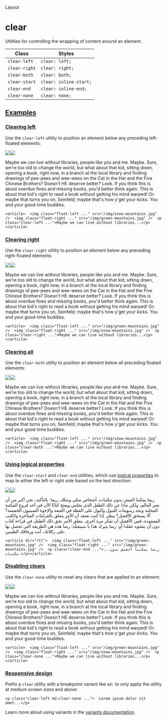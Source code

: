 <!--$-->

<!--/$-->

Layout

# clear

Utilities for controlling the wrapping of content around an element.

| Class         | Styles                 |
| ------------- | ---------------------- |
| `clear-left`  | `clear: left;`         |
| `clear-right` | `clear: right;`        |
| `clear-both`  | `clear: both;`         |
| `clear-start` | `clear: inline-start;` |
| `clear-end`   | `clear: inline-end;`   |
| `clear-none`  | `clear: none;`         |

## [Examples](#examples)

### [Clearing left](#clearing-left)

Use the `clear-left` utility to position an element below any preceding left-floated elements:

![](https://images.unsplash.com/photo-1554629947-334ff61d85dc?ixid=MnwxMjA3fDB8MHxwaG90by1wYWdlfHx8fGVufDB8fHx8\&ixlib=rb-1.2.1\&auto=format\&fit=crop\&w=1000\&h=1000\&q=90)![](https://images.unsplash.com/photo-1434394354979-a235cd36269d?ixlib=rb-1.2.1\&ixid=MnwxMjA3fDB8MHxwaG90by1wYWdlfHx8fGVufDB8fHx8\&auto=format\&fit=crop\&w=1000\&h=1000\&q=90)

Maybe we can live without libraries, people like you and me. Maybe. Sure, we're too old to change the world, but what about that kid, sitting down, opening a book, right now, in a branch at the local library and finding drawings of pee-pees and wee-wees on the Cat in the Hat and the Five Chinese Brothers? Doesn't HE deserve better? Look. If you think this is about overdue fines and missing books, you'd better think again. This is about that kid's right to read a book without getting his mind warped! Or: maybe that turns you on, Seinfeld; maybe that's how y'get your kicks. You and your good-time buddies.

```
<article>  <img class="float-left ..." src="/img/snow-mountains.jpg" />  <img class="float-right ..." src="/img/green-mountains.jpg" />  <p class="clear-left ...">Maybe we can live without libraries...</p></article>
```

### [Clearing right](#clearing-right)

Use the `clear-right` utility to position an element below any preceding right-floated elements:

![](https://images.unsplash.com/photo-1434394354979-a235cd36269d?ixlib=rb-1.2.1\&ixid=MnwxMjA3fDB8MHxwaG90by1wYWdlfHx8fGVufDB8fHx8\&auto=format\&fit=crop\&w=1000\&h=1000\&q=90)![](https://images.unsplash.com/photo-1554629947-334ff61d85dc?ixid=MnwxMjA3fDB8MHxwaG90by1wYWdlfHx8fGVufDB8fHx8\&ixlib=rb-1.2.1\&auto=formathttps://images.unsplash.com/photo-1454496522488-7a8e488e8606?ixlib=rb-1.2.1\&ixid=MnwxMjA3fDB8MHxwaG90by1wYWdlfHx8fGVufDB8fHx8\&auto=format\&fit=crop\&w=1000\&h=1000\&q=90)

Maybe we can live without libraries, people like you and me. Maybe. Sure, we're too old to change the world, but what about that kid, sitting down, opening a book, right now, in a branch at the local library and finding drawings of pee-pees and wee-wees on the Cat in the Hat and the Five Chinese Brothers? Doesn't HE deserve better? Look. If you think this is about overdue fines and missing books, you'd better think again. This is about that kid's right to read a book without getting his mind warped! Or: maybe that turns you on, Seinfeld; maybe that's how y'get your kicks. You and your good-time buddies.

```
<article>  <img class="float-left ..." src="/img/green-mountains.jpg" />  <img class="float-right ..." src="/img/snow-mountains.jpg" />  <p class="clear-right ...">Maybe we can live without libraries...</p></article>
```

### [Clearing all](#clearing-all)

Use the `clear-both` utility to position an element below all preceding floated elements:

![](https://images.unsplash.com/photo-1554629947-334ff61d85dc?ixid=MnwxMjA3fDB8MHxwaG90by1wYWdlfHx8fGVufDB8fHx8\&ixlib=rb-1.2.1\&auto=formathttps://images.unsplash.com/photo-1454496522488-7a8e488e8606?ixlib=rb-1.2.1\&ixid=MnwxMjA3fDB8MHxwaG90by1wYWdlfHx8fGVufDB8fHx8\&auto=format\&fit=crop\&w=1000\&h=1000\&q=90)![](https://images.unsplash.com/photo-1434394354979-a235cd36269d?ixlib=rb-1.2.1\&ixid=MnwxMjA3fDB8MHxwaG90by1wYWdlfHx8fGVufDB8fHx8\&auto=format\&fit=crop\&w=1000\&h=1000\&q=90)

Maybe we can live without libraries, people like you and me. Maybe. Sure, we're too old to change the world, but what about that kid, sitting down, opening a book, right now, in a branch at the local library and finding drawings of pee-pees and wee-wees on the Cat in the Hat and the Five Chinese Brothers? Doesn't HE deserve better? Look. If you think this is about overdue fines and missing books, you'd better think again. This is about that kid's right to read a book without getting his mind warped! Or: maybe that turns you on, Seinfeld; maybe that's how y'get your kicks. You and your good-time buddies.

```
<article>  <img class="float-left ..." src="/img/snow-mountains.jpg" />  <img class="float-right ..." src="/img/green-mountains.jpg" />  <p class="clear-both ...">Maybe we can live without libraries...</p></article>
```

### [Using logical properties](#using-logical-properties)

Use the `clear-start` and `clear-end` utilities, which use [logical properties](https://developer.mozilla.org/en-US/docs/Web/CSS/CSS_Logical_Properties/Basic_concepts) to map to either the left or right side based on the text direction:

![](https://images.unsplash.com/photo-1554629947-334ff61d85dc?ixid=MnwxMjA3fDB8MHxwaG90by1wYWdlfHx8fGVufDB8fHx8\&ixlib=rb-1.2.1\&auto=format\&fit=crop\&w=1000\&h=1000\&q=90)![](https://images.unsplash.com/photo-1434394354979-a235cd36269d?ixlib=rb-1.2.1\&ixid=MnwxMjA3fDB8MHxwaG90by1wYWdlfHx8fGVufDB8fHx8\&auto=format\&fit=crop\&w=1000\&h=1000\&q=90)

ربما يمكننا العيش بدون مكتبات، أشخاص مثلي ومثلك. ربما. بالتأكيد، نحن أكبر من أن نغير العالم، ولكن ماذا عن ذلك الطفل الذي يجلس ويفتح كتابًا الآن في أحد فروع المكتبة المحلية ويجد رسومات للتبول والبول على القطة في القبعة والإخوة الصينيون الخمسة؟ ألا يستحق الأفضل؟ ينظر. إذا كنت تعتقد أن الأمر يتعلق بالغرامات المتأخرة والكتب المفقودة، فمن الأفضل أن تفكر مرة أخرى. يتعلق الأمر بحق ذلك الطفل في قراءة كتاب دون أن يتشوه عقله! أو: ربما يثيرك هذا يا سينفيلد؛ ربما هذه هي الطريقة التي تحصل بها على ركلاتك. أنت ورفاقك الطيبين.

```
<article dir="rtl">  <img class="float-left ..." src="/img/green-mountains.jpg" />  <img class="float-right ..." src="/img/green-mountains.jpg" />  <p class="clear-end ...">...ربما يمكننا العيش بدون مكتبات،</p></article>
```

### [Disabling clears](#disabling-clears)

Use the `clear-none` utility to reset any clears that are applied to an element:

![](https://images.unsplash.com/photo-1434394354979-a235cd36269d?ixlib=rb-1.2.1\&ixid=MnwxMjA3fDB8MHxwaG90by1wYWdlfHx8fGVufDB8fHx8\&auto=format\&fit=crop\&w=1000\&h=1000\&q=90)![](https://images.unsplash.com/photo-1554629947-334ff61d85dc?ixid=MnwxMjA3fDB8MHxwaG90by1wYWdlfHx8fGVufDB8fHx8\&ixlib=rb-1.2.1\&auto=formathttps://images.unsplash.com/photo-1454496522488-7a8e488e8606?ixlib=rb-1.2.1\&ixid=MnwxMjA3fDB8MHxwaG90by1wYWdlfHx8fGVufDB8fHx8\&auto=format\&fit=crop\&w=1000\&h=1000\&q=90)

Maybe we can live without libraries, people like you and me. Maybe. Sure, we're too old to change the world, but what about that kid, sitting down, opening a book, right now, in a branch at the local library and finding drawings of pee-pees and wee-wees on the Cat in the Hat and the Five Chinese Brothers? Doesn't HE deserve better? Look. If you think this is about overdue fines and missing books, you'd better think again. This is about that kid's right to read a book without getting his mind warped! Or: maybe that turns you on, Seinfeld; maybe that's how y'get your kicks. You and your good-time buddies.

```
<article>  <img class="float-left ..." src="/img/green-mountains.jpg" />  <img class="float-right ..." src="/img/snow-mountains.jpg" />  <p class="clear-none ...">Maybe we can live without libraries...</p></article>
```

### [Responsive design](#responsive-design)

Prefix <!-- -->a<!-- --> `clear` utility<!-- --> <!-- -->with a breakpoint variant like `md:` to only apply the utility at <!-- -->medium<!-- --> <!-- -->screen sizes and above:

```
<p class="clear-left md:clear-none ...">  Lorem ipsum dolor sit amet...</p>
```

Learn more about using variants in the [variants documentation](/docs/hover-focus-and-other-states).

<!--$-->

<!--/$-->
